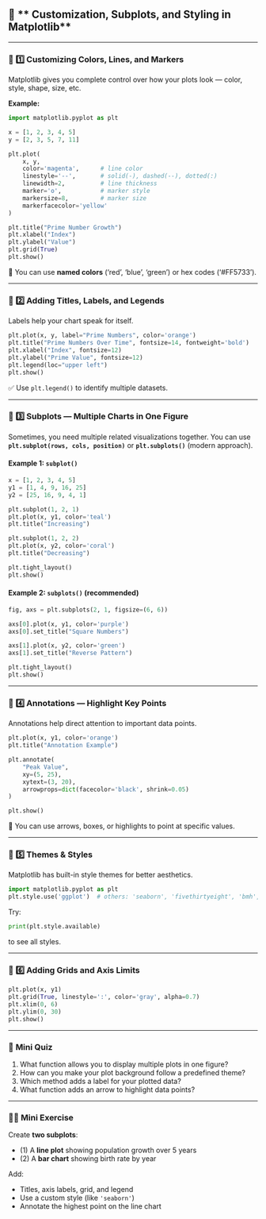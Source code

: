 ## 🧩 ** Customization, Subplots, and Styling in Matplotlib**

---

### 🧠 **1️⃣ Customizing Colors, Lines, and Markers**

Matplotlib gives you complete control over how your plots look — color, style, shape, size, etc.

**Example:**

```python
import matplotlib.pyplot as plt

x = [1, 2, 3, 4, 5]
y = [2, 3, 5, 7, 11]

plt.plot(
    x, y,
    color='magenta',      # line color
    linestyle='--',       # solid(-), dashed(--), dotted(:)
    linewidth=2,          # line thickness
    marker='o',           # marker style
    markersize=8,         # marker size
    markerfacecolor='yellow'
)

plt.title("Prime Number Growth")
plt.xlabel("Index")
plt.ylabel("Value")
plt.grid(True)
plt.show()
```

🎨 You can use **named colors** (‘red’, ‘blue’, ‘green’) or hex codes (‘#FF5733’).

---

### 💬 **2️⃣ Adding Titles, Labels, and Legends**

Labels help your chart speak for itself.

```python
plt.plot(x, y, label="Prime Numbers", color='orange')
plt.title("Prime Numbers Over Time", fontsize=14, fontweight='bold')
plt.xlabel("Index", fontsize=12)
plt.ylabel("Prime Value", fontsize=12)
plt.legend(loc="upper left")
plt.show()
```

✅ Use `plt.legend()` to identify multiple datasets.

---

### 🧩 **3️⃣ Subplots — Multiple Charts in One Figure**

Sometimes, you need multiple related visualizations together.
You can use **`plt.subplot(rows, cols, position)`** or **`plt.subplots()`** (modern approach).

#### Example 1: `subplot()`

```python
x = [1, 2, 3, 4, 5]
y1 = [1, 4, 9, 16, 25]
y2 = [25, 16, 9, 4, 1]

plt.subplot(1, 2, 1)
plt.plot(x, y1, color='teal')
plt.title("Increasing")

plt.subplot(1, 2, 2)
plt.plot(x, y2, color='coral')
plt.title("Decreasing")

plt.tight_layout()
plt.show()
```

#### Example 2: `subplots()` (recommended)

```python
fig, axs = plt.subplots(2, 1, figsize=(6, 6))

axs[0].plot(x, y1, color='purple')
axs[0].set_title("Square Numbers")

axs[1].plot(x, y2, color='green')
axs[1].set_title("Reverse Pattern")

plt.tight_layout()
plt.show()
```

---

### 🧭 **4️⃣ Annotations — Highlight Key Points**

Annotations help direct attention to important data points.

```python
plt.plot(x, y1, color='orange')
plt.title("Annotation Example")

plt.annotate(
    "Peak Value",
    xy=(5, 25),
    xytext=(3, 20),
    arrowprops=dict(facecolor='black', shrink=0.05)
)

plt.show()
```

📍 You can use arrows, boxes, or highlights to point at specific values.

---

### 🌈 **5️⃣ Themes & Styles**

Matplotlib has built-in style themes for better aesthetics.

```python
import matplotlib.pyplot as plt
plt.style.use('ggplot')  # others: 'seaborn', 'fivethirtyeight', 'bmh', etc.
```

Try:

```python
print(plt.style.available)
```

to see all styles.

---

### 🧠 **6️⃣ Adding Grids and Axis Limits**

```python
plt.plot(x, y1)
plt.grid(True, linestyle=':', color='gray', alpha=0.7)
plt.xlim(0, 6)
plt.ylim(0, 30)
plt.show()
```

---

### 🧠 **Mini Quiz**

1. What function allows you to display multiple plots in one figure?
2. How can you make your plot background follow a predefined theme?
3. Which method adds a label for your plotted data?
4. What function adds an arrow to highlight data points?

---

### 🏋️‍♀️ **Mini Exercise**

Create **two subplots**:

* (1) A **line plot** showing population growth over 5 years
* (2) A **bar chart** showing birth rate by year

Add:

* Titles, axis labels, grid, and legend
* Use a custom style (like `'seaborn'`)
* Annotate the highest point on the line chart
